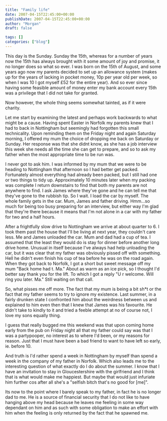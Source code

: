 ```yaml
---
title: "Family life"
date: 2007-04-15T22:45:00+00:00
publishDate: 2007-04-15T22:45:00+00:00
author: "Morgan"
draft: false

tags: []
categories: ["blog"]
---
```


This day is the Sunday. Sunday the 15th, whereas for a number of years now the 15th has always brought with it some amount of joy and promise, it no longer does so what so ever. I was born on the 15th of August, and some years ago now my parents decided to set up an allowance system (makes up for the years of lacking in pocket money, 10p per year old per week, so when I was 10 I got myself £52 for the entire year). And so ever since having some feasible amount of money enter my bank account every 15th was a privilege that I did not take for granted.

Now however, the whole thing seems somewhat tainted, as if it were charity.

Let me start by examining the latest and perhaps work backwards to what might be a cause. Having spent Easter in Norfolk my parents knew that I had to back in Nottingham but seemingly had forgotten this small technicality. Upon reminding them on the Friday night and again Saturday morning, I offered my mum the choice of dropping me back on Saturday or Sunday. Her response was that she didnt know, as she has a job interview this week she needs all the time she can get to prepare, and so to ask my father when the most appropriate time to be run was.

I never got to ask him. I was informed by my mum that we were to be heading to Nottingham that afternoon so I had better get packed. Fortunately almost everything had already been packed, but I still had one or two things to tidy up. Approximately 10 minutes later when my packing was complete I return downstairs to find that both my parents are not anywhere to find. I ask James where they've gone and he can tell me that they've gone to the rubbish tip. So I wait. I load the car by myself. The whole family gets in the car. Mum, James and father driving. Hmm...so much for being too busy preparing for an interview, but either way I'm glad that they're there because it means that I'm not alone in a car with my father for two and a half hours.

After a frightfully slow drive to Nottingham we arrive at about quarter to 6. I took them past the house that I'll be living at next year, they couldn't care less. Me and James unloaded the car. Mum and dad had a cup of tea. I assumed that the least they would do is stay for dinner before another long drive home. Unusual in itself because I've always had help unloading the car, but it was clear that my father was obviously pissed off with something.
Hell he didn't even finish his cup of tea before he was on the road again. When they got back to Norfolk, I got a short but sweet message off my mum "Back home had t. Ma." About as warm as an ice pick, so I thought I'd better say thank you for the lift. To which I got a reply "U r welcome. Will ring you later. Ma." Still waiting on that call.

So, what pisses me off more. The fact that my mum is being a bit sh*t or the fact that my father seems to try to ignore my existence. Last summer, in a fairly drunken state I confronted him about the weirdness between us and explained to him even then that I knew that James was his favourite. He didn't take to kindly to it and tried a feeble attempt at no of course not, I love my sons equally thing.

I guess that really bugged me this weekend was that upon coming home early from the pub on Friday night all that my father could say was that I was a party­pooper, no interest as to where I'd been, or my reasons for reason. Just that I must have been a bad friend to want to have left so early, ie. before 10.

And truth is I'd rather spend a week in Nottingham by myself than spend a week in the company of my father in Norfolk. Which also leads me to the interesting question of what exactly do I do about the summer. I know that I have an invitation to stay in Gloucestershire with the girlfriend and I think that is what would make me happiest. But maybe that would just infuriate him further cos after all she's a "selfish bitch that's no good for [me]".

Its now to the point where I barely speak to my father, in fact he is no longer dad to me. He is a source of financial security that I do not like to have hanging above my head because he leaves me feeling in some way dependant on him and as such with some obligation to make an effort with him when the feeling is only returned by the fact that he spawned me.
